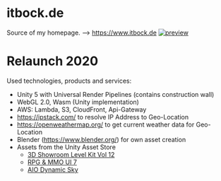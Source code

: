 # itbock.de
Source of my homepage. --> https://www.itbock.de
[![preview](https://raw.githubusercontent.com/wiki/enbock/itbock.de/images/itbock.de_3.jpg)](https://www.itbock.de/)

# Relaunch 2020
Used technologies, products and services:
* Unity 5 with Universal Render Pipelines (contains construction wall)
* WebGL 2.0, Wasm (Unity implementation)
* AWS: Lambda, S3, CloudFront, Api-Gateway
* https://ipstack.com/ to resolve IP Address to Geo-Location
* https://openweathermap.org/ to get current weather data for Geo-Location
* Blender (https://www.blender.org/) for own asset creation
* Assets from the Unity Asset Store
  * [3D Showroom Level Kit Vol 12](https://assetstore.unity.com/packages/3d/environments/sci-fi/3d-showroom-level-kit-vol-12-167245)
  * [RPG & MMO UI 7](https://assetstore.unity.com/packages/2d/gui/rpg-mmo-ui-7-114435)
  * [AIO Dynamic Sky](https://assetstore.unity.com/packages/tools/particles-effects/aio-dynamic-sky-102517)